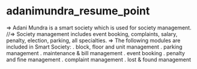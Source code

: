 # adanimundra_resume_point
=> Adani Mundra is a smart society which is used for society management.
//=> Society management includes event booking, complaints, salary, penalty, election, parking, all specialties.
=> The following modules are included in Smart Society:
        . block, floor and unit management
        . parking management
        . maintenance & bill management
        . event booking
        . penalty and fine management
        . complaint management
        . lost & found management

